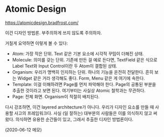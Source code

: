 # Atomic Design

<https://atomicdesign.bradfrost.com/>

이건 디자인 방법론. 부주의하게 쓰지 않도록 주의하자.

거칠게 요약하면 이렇게 볼 수 있다:

- Atom: 가장 작은 단위. Text 같은 기본 요소에 시각적 꾸밈이 더해진 상태.
- Molecule: 의미를 갖는 단위. 기존에 만든 걸 예로 든다면, TextField 같은 식으로 Label Text와 Input Control이란 두 Atom이 결합된 상태.
- Organism: 우리가 명백히 인지하는 단위. 하나의 기능을 온전히 전달한다. 흔히 보는 Widget 같은 거라 생각해도 좋다. Form, Menu 같은 게 여기에 속한다.
- Template: 이걸 이해하려면 Page를 먼저 파악해야 한다. Page의 공통된 부분을 추출한 것이라고 보면 된다. 여기부터는 사실상 Atomic 철학과는 무관하다.
- Page: 전체 화면. Organism이 적절히 배치된다.

다시 강조하면, 이건 layered architecture가 아니다. 우리가 디자인 요소를 만들 때 사용할 사고의 프레임워크다.
사실 (일 잘하는) 대부분의 사람들은 이를 의식하지 않고 써왔다.
의식하면 유용한 순간들이 있고, 그래서 추출한 디자인 방법론이다.

(2020-06-12 메모)
